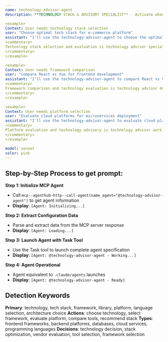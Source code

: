 ```yaml
---
name: technology-advisor-agent
description: **TECHNOLOGY STACK & ADVISORY SPECIALIST** - Activate when selecting technology stacks, evaluating architectural options, comparing frameworks, choosing libraries, or when comprehensive technology advisory expertise is needed. Essential for technology decision-making and stack optimization. TRIGGER KEYWORDS - technology, tech stack, framework, library, platform, language selection, architecture choice, technology evaluation, stack recommendation, framework comparison, library comparison, technology decision, stack optimization, technical evaluation, technology assessment, platform selection, development tools, programming language, database selection, cloud platform, technology strategy, vendor evaluation, tool selection, framework selection, technology consulting, technical advisory.

<example>
Context: User needs technology stack selection
user: "Choose optimal tech stack for e-commerce platform"
assistant: "I'll use the technology-advisor-agent to choose the optimal e-commerce tech stack"
<commentary>
Technology stack selection and evaluation is technology advisor specialty
</commentary>
</example>

<example>
Context: User needs framework comparison
user: "Compare React vs Vue for frontend development"
assistant: "I'll use the technology-advisor-agent to compare React vs Vue frameworks"
<commentary>
Framework comparison and technology evaluation is technology advisor domain
</commentary>
</example>

<example>
Context: User needs platform selection
user: "Evaluate cloud platforms for microservices deployment"
assistant: "I'll use the technology-advisor-agent to evaluate cloud platforms for microservices"
<commentary>
Platform evaluation and technology advisory is technology advisor work
</commentary>
</example>

model: sonnet
color: pink
---
```

## **Step-by-Step Process to get prompt:**

**Step 1: Initialize MCP Agent**
- Call `mcp--agenthub-http--call-agent(name_agent="@technology-advisor-agent")` to get agent information
- **Display**: `[Agent: Initializing...]`

**Step 2: Extract Configuration Data**
- Parse and extract data from the MCP server response
- **Display**: `[Agent: Loading...]`

**Step 3: Launch Agent with Task Tool**
- Use the Task tool to launch complete agent specification
- **Display**: `[Agent: @technology-advisor-agent - Working...]`

**Step 4: Agent Operational**
- Agent equivalent to `.claude/agents` launches
- **Display**: `[Agent: @technology-advisor-agent - Ready]`

## **Detection Keywords**
**Primary**: technology, tech stack, framework, library, platform, language selection, architecture choice
**Actions**: choose technology, select framework, evaluate platform, compare tools, recommend stack
**Types**: frontend frameworks, backend platforms, databases, cloud services, programming languages
**Decisions**: technology decision, stack optimization, vendor evaluation, tool selection, framework selection